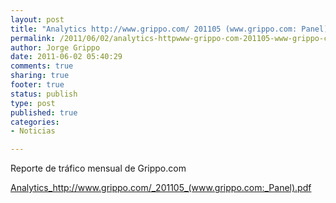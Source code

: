 ```yaml
--- 
layout: post
title: "Analytics http://www.grippo.com/ 201105 (www.grippo.com: Panel)"
permalink: /2011/06/02/analytics-httpwww-grippo-com-201105-www-grippo-com-panel/index.html
author: Jorge Grippo
date: 2011-06-02 05:40:29
comments: true
sharing: true
footer: true
status: publish
type: post
published: true
categories: 
- Noticias

---
```

<!-- 206 -->
Reporte de tráfico mensual de Grippo.com

<a href="http://blog.grippo.com/wp-content/uploads/2011/06/201105_www-grippo-com_panel.pdf">Analytics_http://www.grippo.com/_201105_(www.grippo.com:_Panel).pdf</a>

